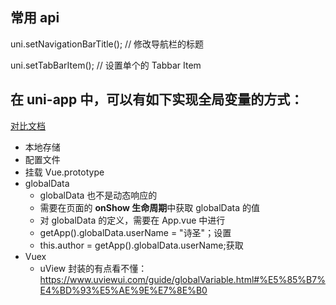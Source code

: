 ## 常用 api

uni.setNavigationBarTitle(); // 修改导航栏的标题

uni.setTabBarItem(); // 设置单个的 Tabbar Item

## 在 uni-app 中，可以有如下实现全局变量的方式：

[对比文档](https://www.uviewui.com/guide/globalVariable.html#%E5%85%A8%E5%B1%80%E5%8F%98%E9%87%8F%E7%9A%84%E5%AE%9E%E7%8E%B0%E6%96%B9%E5%BC%8F)

- 本地存储
- 配置文件
- 挂载 Vue.prototype
- globalData
  - globalData 也不是动态响应的
  - 需要在页面的 **onShow 生命周期**中获取 globalData 的值
  - 对 globalData 的定义，需要在 App.vue 中进行
  - getApp().globalData.userName = "诗圣"；设置
  - this.author = getApp().globalData.userName;获取
- Vuex
  - uView 封装的有点看不懂：https://www.uviewui.com/guide/globalVariable.html#%E5%85%B7%E4%BD%93%E5%AE%9E%E7%8E%B0

